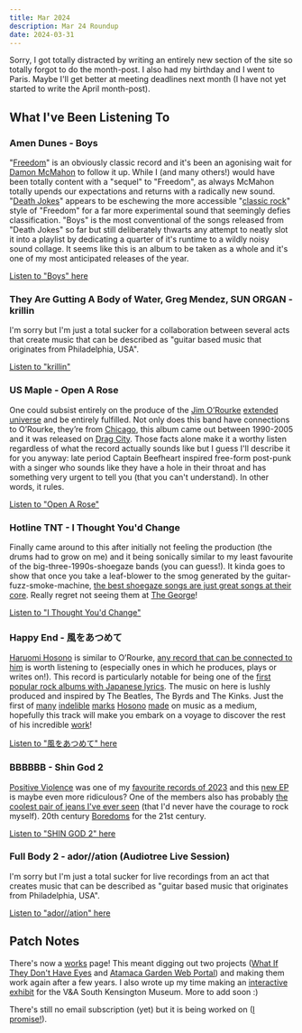 ```yaml
---
title: Mar 2024
description: Mar 24 Roundup
date: 2024-03-31
---
```


Sorry, I got totally distracted by writing an entirely new section of the site so totally forgot to do the month-post. I also had my birthday and I went to Paris. Maybe I'll get better at meeting deadlines next month (I have not yet started to write the April month-post).

## What I've Been Listening To

### Amen Dunes - Boys

"[Freedom](https://en.wikipedia.org/wiki/Freedom_(Amen_Dunes_album))" is an obviously classic record and it's been an agonising wait for [Damon McMahon](https://en.wikipedia.org/wiki/Amen_Dunes) to follow it up. While I (and many others!) would have been totally content with a "sequel" to "Freedom", as always McMahon totally upends our expectations and returns with a radically new sound. "[Death Jokes](https://amendunes.bandcamp.com/album/death-jokes)" appears to be eschewing the more accessible "[classic rock](https://www.youtube.com/watch?v=ZmK6mKaD8ZQ&t=3729s&pp=ygUPYW1lbiBkdW5lcyBsaXZl)" style of "Freedom" for a far more experimental sound that seemingly defies classification. "Boys" is the most conventional of the songs released from "Death Jokes" so far but still deliberately thwarts any attempt to neatly slot it into a playlist by dedicating a quarter of it's runtime to a wildly noisy sound collage. It seems like this is an album to be taken as a whole and it's one of my most anticipated releases of the year.

[Listen to "Boys" here](https://www.youtube.com/watch?v=D6mj3LLAG1g )

### They Are Gutting A Body of Water, Greg Mendez, SUN ORGAN - krillin

I'm sorry but I'm just a total sucker for a collaboration between several acts that create music that can be described as "guitar based music that originates from Philadelphia, USA".

[Listen to "krillin"](https://www.youtube.com/watch?v=3XO30ROquSw)

### US Maple - Open A Rose

One could subsist entirely on the produce of the [Jim O’Rourke](https://en.wikipedia.org/wiki/Jim_O%27Rourke_(musician)) [extended universe](https://rateyourmusic.com/artist/jim-orourke/credits/) and be entirely fulfilled. Not only does this band have connections to O’Rourke, they’re from [Chicago](https://en.wikipedia.org/wiki/Post-rock#:~:text=In%20the%20late%201990s%2C%20Chicago,in%20the%201990s%20and%202000s.), this album came out between 1990-2005 and it was released on [Drag City](https://www.dragcity.com/). Those facts alone make it a worthy listen regardless of what the record actually sounds like but I guess I'll describe it for you anyway: late period Captain Beefheart inspired free-form post-punk with a singer who sounds like they have a hole in their throat and has something very urgent to tell you (that you can't understand). In other words, it rules.

[Listen to "Open A Rose"](https://www.youtube.com/watch?v=nH3VawiyTMw)

### Hotline TNT - I Thought You'd Change

Finally came around to this after initially not feeling the production (the drums had to grow on me) and it being sonically similar to my least favourite of the big-three-1990s-shoegaze bands (you can guess!). It kinda goes to show that once you take a leaf-blower to the smog generated by the guitar-fuzz-smoke-machine, [the best shoegaze songs are just great songs at their core](https://www.youtube.com/watch?v=8jN8SII8ytI). Really regret not seeing them at [The George](https://www.shazam.com/event/42c95b24-0a2c-4bcd-9344-eabe7cbb7e46)!

[Listen to "I Thought You'd Change"](https://www.youtube.com/watch?v=mMxEbHC_xqY)

### Happy End -  風をあつめて

[Haruomi Hosono](https://en.wikipedia.org/wiki/Haruomi_Hosono) is similar to O’Rourke, [any record that can be connected to him](https://en.wikipedia.org/wiki/Haruomi_Hosono#Discography) is worth listening to (especially ones in which he produces, plays or writes on!). This record is particularly notable for being one of the [first popular rock albums with Japanese lyrics](https://www.theguardian.com/music/2024/mar/26/translation-changes-the-original-meaning-how-70s-psych-rockers-happy-end-ended-the-japanese-rock-controversy?utm_term=Autofeed&CMP=twt_gu&utm_medium&utm_source=Twitter#Echobox=1711468712). The music on here is lushly produced and inspired by The Beatles, The Byrds and The Kinks. Just the first of [many](https://en.wikipedia.org/wiki/Hosono_House) [indelible](https://en.wikipedia.org/wiki/Yellow_Magic_Orchestra_discography) [marks](https://www.youtube.com/watch?v=UI3xsC4l_Ws) [Hosono](https://www.youtube.com/watch?v=Zlpva2-5FMs) [made](https://www.youtube.com/watch?v=-uv-FhIOPvE) on music as a medium, hopefully this track will make you embark on a voyage to discover the rest of his incredible [work](https://www.youtube.com/watch?v=IrqZt9tj-3I)!

[Listen to "風をあつめて" here](https://www.youtube.com/watch?v=EZQQlzCqqNs&t=255s)

### BBBBBB - Shin God 2

[Positive Violence](https://deathbombarc.bandcamp.com/album/positive-violence) was one of my [favourite records of 2023](/blog/2023lists/) and this [new EP](https://bbbbbbb1.bandcamp.com/album/shinpi) is maybe even more ridiculous? One of the members also has probably [the coolest pair of jeans I've ever seen](https://www.youtube.com/watch?v=W5-SL-0irCI&pp=ygUUYmJiYmJiYiBzcGFjZSBzaG93ZXI%3D) (that I'd never have the courage to rock myself). 20th century [Boredoms](https://www.youtube.com/watch?v=LVoRmjah6jE) for the 21st century.

[Listen to "SHIN GOD 2" here](https://www.youtube.com/watch?v=zjNgdXFZLPI)

### Full Body 2 - ador//ation (Audiotree Live Session)

I'm sorry but I'm just a total sucker for live recordings from an act that creates music that can be described as "guitar based music that originates from Philadelphia, USA".

[Listen to "ador//ation" here](https://youtu.be/xe7rEv5UgRA?t=750)

## Patch Notes

There's now a [works](/works) page! This meant digging out two projects ([What If They Don't Have Eyes](/works/what-if/) and [Atamaca Garden Web Portal](/works/atamaca-preamble/)) and making them work again after a few years. I also wrote up my time making an [interactive exhibit](/works/concealed-history/) for the V&A South Kensington Museum. More to add soon :)

There's still no email subscription (yet) but it is being worked on ([I promise!](https://github.com/patrickpatrickpatrick/patrickpatrickpatrick.github.io/blob/d07d7eb40f00d2c3d8f205355d91cac1eec719aa/_includes/layouts/mailinglist.njk)).

